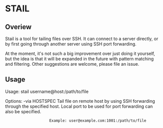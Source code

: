 STAIL
=====


Overiew
-------

Stail is a tool for tailing files over SSH. It can connect to a server
directly, or by first going through another server using SSH port
forwarding.

At the moment, it's not such a big improvement over just doing it
yourself, but the idea is that it will be expanded in the future with
pattern matching and filtering. Other suggestions are welcome, please
file an issue.


Usage
-----

  Usage: stail <OPTIONS> username@host:/path/to/file

  Options:
      -via HOSTSPEC     Tail file on remote host by using SSH forwarding through the specified host.
                        Local port to be used for port forwarding can also be specified.

                        Example: user@example.com:1001:/path/to/file

